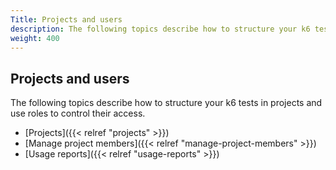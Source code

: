 ```yaml
---
Title: Projects and users 
description: The following topics describe how to structure your k6 tests in projects and use roles to control their access
weight: 400
---
```


## Projects and users

The following topics describe how to structure your k6 tests in projects and use roles to control their access.

- [Projects]({{< relref "projects" >}})
- [Manage project members]({{< relref "manage-project-members" >}})
- [Usage reports]({{< relref "usage-reports" >}})


